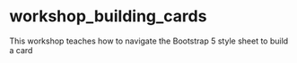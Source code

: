 # workshop_building_cards
This workshop teaches how to navigate the Bootstrap 5 style sheet to build a card
